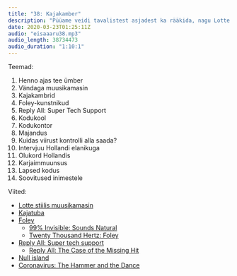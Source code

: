 ```yaml
---
title: "38: Kajakamber"
description: "Püüame veidi tavalistest asjadest ka rääkida, nagu Lotte puidust väntadega masinad, reverb efekti ajaloost, foley-st ja lõpuks jälle ka argielust. Seekord intervjueerime Hollandis elavat eestlast."
date: 2020-03-23T01:25:11Z
audio: "eisaaaru38.mp3"
audio_length: 38734473
audio_duration: "1:10:1"
---
```

Teemad:

  1. Henno ajas tee ümber
  2. Vändaga muusikamasin
  3. Kajakambrid
  4. Foley-kunstnikud
  5. Reply All: Super Tech Support
  6. Kodukool
  7. Kodukontor
  8. Majandus
  9. Kuidas viirust kontrolli alla saada?
  10. Intervjuu Hollandi elanikuga
  11. Olukord Hollandis
  12. Karjaimmuunsus
  13. Lapsed kodus
  14. Soovitused inimestele

Viited:

*   [Lotte stiilis muusikamasin](https://www.youtube.com/channel/UCcXhhVwCT6_WqjkEniejRJQ)
*   [Kajatuba](https://reverb.com/news/6-echo-chambers-that-shaped-the-sound-of-popular-music)
*   [Foley](https://en.wikipedia.org/wiki/Null_Island)
    *   [99% Invisible: Sounds Natural](https://99percentinvisible.org/episode/sounds-natural/)
    *   [Twenty Thousand Hertz: Foley](https://www.20k.org/episodes/foley)
*   [Reply All: Super tech support](https://gimletmedia.com/tags/6dug/super-tech-support)
    *   [Reply All: The Case of the Missing Hit](https://gimletmedia.com/shows/reply-all/o2h8bx/158-the-case-of-the-missing-hit)
*   [Null island](https://en.wikipedia.org/wiki/Null_Island)
*   [Coronavirus: The Hammer and the Dance](https://medium.com/@tomaspueyo/coronavirus-the-hammer-and-the-dance-be9337092b56)
